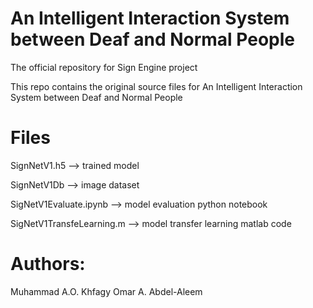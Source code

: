 # An Intelligent Interaction System between Deaf and Normal People
The official repository for Sign Engine project

This repo contains the original source files for An Intelligent Interaction System between Deaf and Normal People 
# Files
SignNetV1.h5 --> trained model

SignNetV1Db --> image dataset

SigNetV1Evaluate.ipynb --> model evaluation python notebook

SigNetV1TransfeLearning.m --> model transfer learning matlab code

# Authors:
Muhammad A.O. Khfagy 
Omar A. Abdel-Aleem


